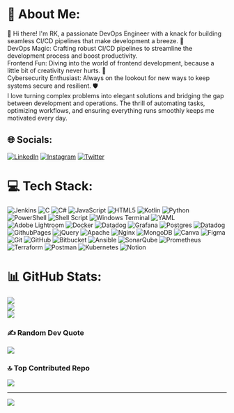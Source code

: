 # 💫 About Me:
👋 Hi there! I'm RK, a passionate DevOps Engineer with a knack for building seamless CI/CD pipelines that make development a breeze. 🚀<br>DevOps Magic: Crafting robust CI/CD pipelines to streamline the development process and boost productivity.<br>Frontend Fun: Diving into the world of frontend development, because a little bit of creativity never hurts. 🎨<br>Cybersecurity Enthusiast: Always on the lookout for new ways to keep systems secure and resilient. 🛡️<br>I love turning complex problems into elegant solutions and bridging the gap between development and operations. The thrill of automating tasks, optimizing workflows, and ensuring everything runs smoothly keeps me motivated every day.


## 🌐 Socials:
[![LinkedIn](https://img.shields.io/badge/LinkedIn-%230077B5.svg?logo=linkedin&logoColor=white)](https://linkedin.com/in/rajkumar-nilkant-8b3775a0) [![Instagram](https://img.shields.io/badge/Instagram-%23E4405F.svg?logo=Instagram&logoColor=white)](https://instagram.com/rk.nilkant) [![Twitter](https://img.shields.io/badge/Twitter-%231DA1F2.svg?logo=Twitter&logoColor=white)](https://twitter.com/Rknilkantt) 

# 💻 Tech Stack:
![Jenkins](https://img.shields.io/badge/jenkins-%232C5263.svg?style=plastic&logo=jenkins&logoColor=white) ![C](https://img.shields.io/badge/c-%2300599C.svg?style=plastic&logo=c&logoColor=white) ![C#](https://img.shields.io/badge/c%23-%23239120.svg?style=plastic&logo=csharp&logoColor=white) ![JavaScript](https://img.shields.io/badge/javascript-%23323330.svg?style=plastic&logo=javascript&logoColor=%23F7DF1E) ![HTML5](https://img.shields.io/badge/html5-%23E34F26.svg?style=plastic&logo=html5&logoColor=white) ![Kotlin](https://img.shields.io/badge/kotlin-%237F52FF.svg?style=plastic&logo=kotlin&logoColor=white) ![Python](https://img.shields.io/badge/python-3670A0?style=plastic&logo=python&logoColor=ffdd54) ![PowerShell](https://img.shields.io/badge/PowerShell-%235391FE.svg?style=plastic&logo=powershell&logoColor=white) ![Shell Script](https://img.shields.io/badge/shell_script-%23121011.svg?style=plastic&logo=gnu-bash&logoColor=white) ![Windows Terminal](https://img.shields.io/badge/Windows%20Terminal-%234D4D4D.svg?style=plastic&logo=windows-terminal&logoColor=white) ![YAML](https://img.shields.io/badge/yaml-%23ffffff.svg?style=plastic&logo=yaml&logoColor=151515) ![Adobe Lightroom](https://img.shields.io/badge/Adobe%20Lightroom-31A8FF.svg?style=plastic&logo=Adobe%20Lightroom&logoColor=white) ![Docker](https://img.shields.io/badge/docker-%230db7ed.svg?style=plastic&logo=docker&logoColor=white) ![Datadog](https://img.shields.io/badge/datadog-%23632CA6.svg?style=plastic&logo=datadog&logoColor=white) ![Grafana](https://img.shields.io/badge/grafana-%23F46800.svg?style=plastic&logo=grafana&logoColor=white) ![Postgres](https://img.shields.io/badge/postgres-%23316192.svg?style=plastic&logo=postgresql&logoColor=white) ![Datadog](https://img.shields.io/badge/datadog-%23632CA6.svg?style=plastic&logo=datadog&logoColor=white) ![GithubPages](https://img.shields.io/badge/github%20pages-121013?style=plastic&logo=github&logoColor=white) ![jQuery](https://img.shields.io/badge/jquery-%230769AD.svg?style=plastic&logo=jquery&logoColor=white) ![Apache](https://img.shields.io/badge/apache-%23D42029.svg?style=plastic&logo=apache&logoColor=white) ![Nginx](https://img.shields.io/badge/nginx-%23009639.svg?style=plastic&logo=nginx&logoColor=white) ![MongoDB](https://img.shields.io/badge/MongoDB-%234ea94b.svg?style=plastic&logo=mongodb&logoColor=white) ![Canva](https://img.shields.io/badge/Canva-%2300C4CC.svg?style=plastic&logo=Canva&logoColor=white) ![Figma](https://img.shields.io/badge/figma-%23F24E1E.svg?style=plastic&logo=figma&logoColor=white) ![Git](https://img.shields.io/badge/git-%23F05033.svg?style=plastic&logo=git&logoColor=white) ![GitHub](https://img.shields.io/badge/github-%23121011.svg?style=plastic&logo=github&logoColor=white) ![Bitbucket](https://img.shields.io/badge/bitbucket-%230047B3.svg?style=plastic&logo=bitbucket&logoColor=white) ![Ansible](https://img.shields.io/badge/ansible-%231A1918.svg?style=plastic&logo=ansible&logoColor=white) ![SonarQube](https://img.shields.io/badge/SonarQube-black?style=plastic&logo=sonarqube&logoColor=4E9BCD) ![Prometheus](https://img.shields.io/badge/Prometheus-E6522C?style=plastic&logo=Prometheus&logoColor=white) ![Terraform](https://img.shields.io/badge/terraform-%235835CC.svg?style=plastic&logo=terraform&logoColor=white) ![Postman](https://img.shields.io/badge/Postman-FF6C37?style=plastic&logo=postman&logoColor=white) ![Kubernetes](https://img.shields.io/badge/kubernetes-%23326ce5.svg?style=plastic&logo=kubernetes&logoColor=white) ![Notion](https://img.shields.io/badge/Notion-%23000000.svg?style=plastic&logo=notion&logoColor=white)
# 📊 GitHub Stats:
![](https://github-readme-stats.vercel.app/api?username=Raj6kumar&theme=tokyonight&hide_border=false&include_all_commits=false&count_private=false)<br/>
![](https://github-readme-streak-stats.herokuapp.com/?user=Raj6kumar&theme=tokyonight&hide_border=false)<br/>
![](https://github-readme-stats.vercel.app/api/top-langs/?username=Raj6kumar&theme=tokyonight&hide_border=false&include_all_commits=false&count_private=false&layout=compact)

### ✍️ Random Dev Quote
![](https://quotes-github-readme.vercel.app/api?type=horizontal&theme=tokyonight)

### 🔝 Top Contributed Repo
![](https://github-contributor-stats.vercel.app/api?username=Raj6kumar&limit=5&theme=tokyonight&combine_all_yearly_contributions=true)

---
[![](https://visitcount.itsvg.in/api?id=Raj6kumar&icon=9&color=13)](https://visitcount.itsvg.in)

<!-- Proudly created with GPRM ( https://gprm.itsvg.in ) -->
